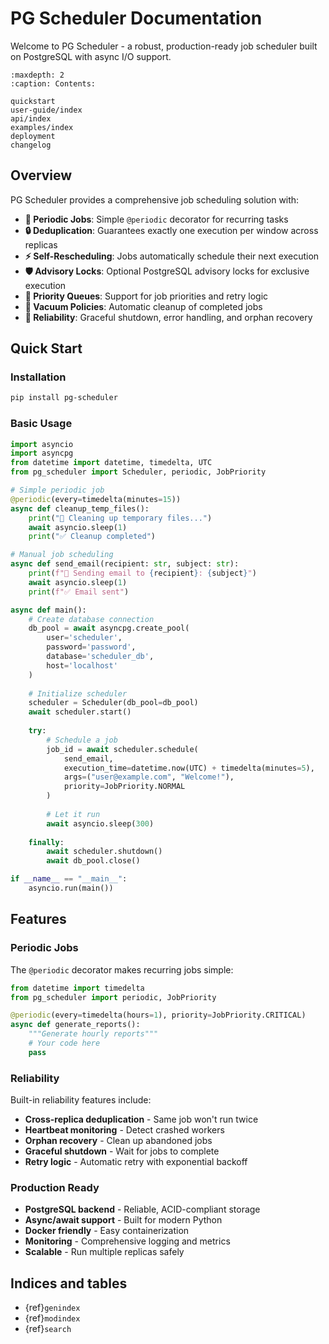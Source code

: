 # PG Scheduler Documentation

Welcome to PG Scheduler - a robust, production-ready job scheduler built on PostgreSQL with async I/O support.

```{toctree}
:maxdepth: 2
:caption: Contents:

quickstart
user-guide/index
api/index
examples/index
deployment
changelog
```

## Overview

PG Scheduler provides a comprehensive job scheduling solution with:

- **🔄 Periodic Jobs**: Simple `@periodic` decorator for recurring tasks
- **🔒 Deduplication**: Guarantees exactly one execution per window across replicas  
- **⚡ Self-Rescheduling**: Jobs automatically schedule their next execution
- **🛡️ Advisory Locks**: Optional PostgreSQL advisory locks for exclusive execution
- **🎯 Priority Queues**: Support for job priorities and retry logic
- **🧹 Vacuum Policies**: Automatic cleanup of completed jobs
- **💪 Reliability**: Graceful shutdown, error handling, and orphan recovery

## Quick Start

### Installation

```bash
pip install pg-scheduler
```

### Basic Usage

```python
import asyncio
import asyncpg
from datetime import datetime, timedelta, UTC
from pg_scheduler import Scheduler, periodic, JobPriority

# Simple periodic job
@periodic(every=timedelta(minutes=15))
async def cleanup_temp_files():
    print("🧹 Cleaning up temporary files...")
    await asyncio.sleep(1)
    print("✅ Cleanup completed")

# Manual job scheduling
async def send_email(recipient: str, subject: str):
    print(f"📧 Sending email to {recipient}: {subject}")
    await asyncio.sleep(1)
    print(f"✅ Email sent")

async def main():
    # Create database connection
    db_pool = await asyncpg.create_pool(
        user='scheduler',
        password='password',
        database='scheduler_db',
        host='localhost'
    )
    
    # Initialize scheduler
    scheduler = Scheduler(db_pool=db_pool)
    await scheduler.start()
    
    try:
        # Schedule a job
        job_id = await scheduler.schedule(
            send_email,
            execution_time=datetime.now(UTC) + timedelta(minutes=5),
            args=("user@example.com", "Welcome!"),
            priority=JobPriority.NORMAL
        )
        
        # Let it run
        await asyncio.sleep(300)
        
    finally:
        await scheduler.shutdown()
        await db_pool.close()

if __name__ == "__main__":
    asyncio.run(main())
```

## Features

### Periodic Jobs

The `@periodic` decorator makes recurring jobs simple:

```python
from datetime import timedelta
from pg_scheduler import periodic, JobPriority

@periodic(every=timedelta(hours=1), priority=JobPriority.CRITICAL)
async def generate_reports():
    """Generate hourly reports"""
    # Your code here
    pass
```

### Reliability

Built-in reliability features include:

- **Cross-replica deduplication** - Same job won't run twice
- **Heartbeat monitoring** - Detect crashed workers
- **Orphan recovery** - Clean up abandoned jobs  
- **Graceful shutdown** - Wait for jobs to complete
- **Retry logic** - Automatic retry with exponential backoff

### Production Ready

- **PostgreSQL backend** - Reliable, ACID-compliant storage
- **Async/await support** - Built for modern Python
- **Docker friendly** - Easy containerization
- **Monitoring** - Comprehensive logging and metrics
- **Scalable** - Run multiple replicas safely

## Indices and tables

- {ref}`genindex`
- {ref}`modindex`
- {ref}`search`
